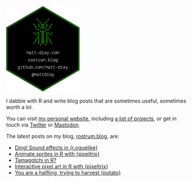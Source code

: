 <img src="https://raw.githubusercontent.com/matt-dray/stickers/master/output/business_hex.png" width=200>

I dabble with R and write blog posts that are sometimes useful, sometimes worth a lol.

You can visit [my personal website](https://www.matt-dray.com/), including [a list of projects](https://matt-dray.github.io/projects/), or get in touch via [Twitter](https://twitter.com/mattdray) or <a rel="me" href="https://fosstodon.org/@mattdray">Mastodon</a>.

The latest posts on my blog, [rostrum.blog](https://www.rostrum.blog/), are:

<!-- BLOG-POST-LIST:START -->
- [Ding! Sound effects in {r.oguelike}](https://www.rostrum.blog/2023/01/04/rogue-sfx/)
- [Animate sprites in R with {pixeltrix}](https://www.rostrum.blog/2022/12/11/pixeltrix-animate/)
- [Tamagotchi in R?](https://www.rostrum.blog/2022/11/13/tamrgo/)
- [Interactive pixel art in R with {pixeltrix}](https://www.rostrum.blog/2022/09/24/pixeltrix/)
- [You are a halfling, trying to harvest {potato}](https://www.rostrum.blog/2022/09/13/potato/)
<!-- BLOG-POST-LIST:END -->
